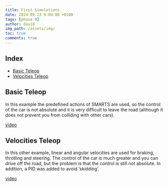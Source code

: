```yaml
---
title: First Simulations
date: 2024-09-23 9:00:00 +0100
tags: [phase 0]
author: david
img_path: /assets/img/
toc: true
comments: true
---
```


## Index

- [Basic Teleop](#basic-teleop)
- [Velocities Teleop](#velocities-teleop)

## Basic Teleop

In this example the predefined actions of SMARTS are used, so the control of the car is not absolute and it is very difficult to leave the road (although it does not prevent you from colliding with other cars).


[video](https://drive.google.com/file/d/1QNFkljZ3CVVwGxr5EknpChNQXPZcStVW/view?usp=sharing)

## Velocities Teleop

In this other example, linear and angular velocities are used for braking, throtling and steering. The control of the car is much greater and you can drive off the road, but the problem is that the control is still not absolute. In addition, a PID was added to avoid ‘skidding’.


[video](https://drive.google.com/file/d/1QNFkljZ3CVVwGxr5EknpChNQXPZcStVW/view?usp=sharing)